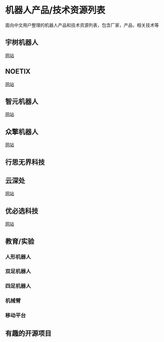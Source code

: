 # 机器人产品/技术资源列表
面向中文用户整理的机器人产品和技术资源列表，包含厂家，产品，相关技术等

<!-- 目录由 https://github.com/pbzweihander/markdown-toc 工具生成 -->

<!-- markdown-toc -->

## 宇树机器人 
[网站](https://www.unitree.com/)
## NOETIX 
[网站](https://noetixrobotics.com/)
## 智元机器人 
[网站](https://www.zhiyuan-robot.com/)
## 众擎机器人 
[网站](https://www.engineai.com.cn/)
## 行思无界科技 
## 云深处 
[网站](https://www.deeprobotics.cn/)
## 优必选科技 
[网站](https://www.ubtrobot.com/cn/)

## 教育/实验

### 人形机器人

### 双足机器人

### 四足机器人

### 机械臂

### 移动平台

## 有趣的开源项目

